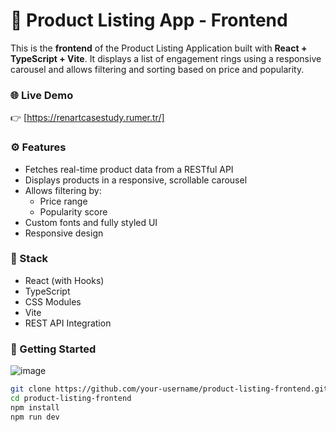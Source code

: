 # 💍 Product Listing App - Frontend

This is the **frontend** of the Product Listing Application built with **React + TypeScript + Vite**. It displays a list of engagement rings using a responsive carousel and allows filtering and sorting based on price and popularity.

### 🌐 Live Demo
👉 [https://renartcasestudy.rumer.tr/]

### ⚙️ Features
- Fetches real-time product data from a RESTful API
- Displays products in a responsive, scrollable carousel
- Allows filtering by:
  - Price range
  - Popularity score
- Custom fonts and fully styled UI
- Responsive design

### 🧪 Stack
- React (with Hooks)
- TypeScript
- CSS Modules
- Vite
- REST API Integration

### 🚀 Getting Started

![image](https://github.com/user-attachments/assets/5dadab24-3493-4c3c-89e8-1a5a4b29f4a6)

```bash
git clone https://github.com/your-username/product-listing-frontend.git
cd product-listing-frontend
npm install
npm run dev
